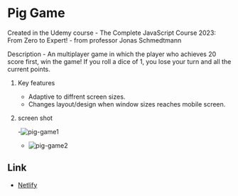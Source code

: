 # Pig Game

Created in the Udemy course - The Complete JavaScript Course 2023: From Zero to Expert! - from professor Jonas Schmedtmann

Description - An multiplayer game in which the player who achieves 20 score first, win the game! If you roll a dice of 1, you lose your turn and all the current points.

1. Key features
   - Adaptive to diffrent screen sizes.
   - Changes layout/design when window sizes reaches mobile screen.

2. screen shot

   -![pig-game1](https://github.com/harshnaikAI/pig-web-game/assets/124079700/0c2b9d36-9b22-4d54-8f2f-a9be6271b238)

   - ![pig-game2](https://github.com/harshnaikAI/pig-web-game/assets/124079700/57d93164-a06d-4fe8-97c9-c09f215eb416)
     
## Link  

  - [Netlify](https://pig-game-harsh.netlify.app/)
